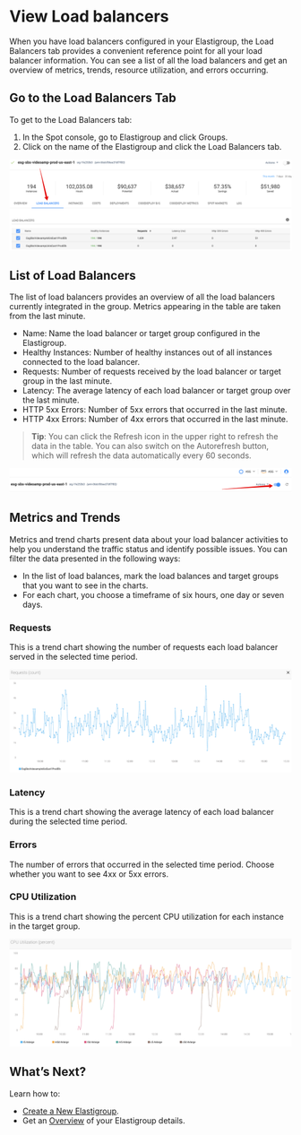 # View Load balancers

When you have load balancers configured in your Elastigroup, the Load Balancers tab provides a convenient reference point for all your load balancer information. You can see a list of all the load balancers and get an overview of metrics, trends, resource utilization, and errors occurring.

## Go to the Load Balancers Tab

To get to the Load Balancers tab:
1. In the Spot console, go to Elastigroup and click Groups.
2. Click on the name of the Elastigroup and click the Load Balancers tab.

<img src="/elastigroup/_media/tutorials-load-balancers-01.png" />

## List of Load Balancers
The list of load balancers provides an overview of all the load balancers currently integrated in the group. Metrics appearing in the table are taken from the last minute.
- Name: Name the load balancer or target group configured in the Elastigroup.
- Healthy Instances: Number of healthy instances out of all instances connected to the load balancer.
- Requests: Number of requests received by the load balancer or target group in the last minute.
- Latency: The average latency of each load balancer or target group over the last minute.
- HTTP 5xx Errors: Number of 5xx errors that occurred in the last minute.
- HTTP 4xx Errors: Number of 4xx errors that occurred in the last minute.

> **Tip**: You can click the Refresh icon in the upper right to refresh the data in the table. You can also switch on the Autorefresh button, which will refresh the data automatically every 60 seconds.

<img src="/elastigroup/_media/tutorials-load-balancers-02.png" />

## Metrics and Trends

Metrics and trend charts present data about your load balancer activities to help you understand the traffic status and identify possible issues. You can filter the data presented in the following ways:
- In the list of load balances, mark the load balances and target groups that you want to see in the charts.
- For each chart, you choose a timeframe of six hours, one day or seven days.

### Requests

This is a trend chart showing the number of requests each load balancer served in the selected time period.

<img src="/elastigroup/_media/tutorials-load-balancers-03.png" />

### Latency

This is a trend chart showing the average latency of each load balancer during the selected time period.

### Errors

The number of errors that occurred in the selected time period. Choose whether you want to see 4xx or 5xx errors.

### CPU Utilization

This is a trend chart showing the percent CPU utilization for each instance in the target group.

<img src="/elastigroup/_media/tutorials-load-balancers-04.png" />

## What’s Next?

Learn how to:
- [Create a New Elastigroup](elastigroup/tutorials/elastigroup-tasks/create-an-elastigroup-from-scratch).
- Get an [Overview](elastigroup/tutorials/elastigroup-actions-menu/elastigroup-overview) of your Elastigroup details.
